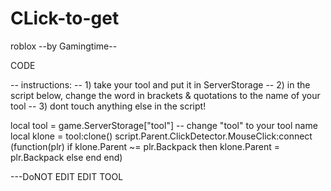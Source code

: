 # CLick-to-get
roblox
--by Gamingtime--


CODE




-- instructions:
-- 1) take your tool and put it in ServerStorage
-- 2) in the script below, change the word in brackets & quotations to the name of your tool
-- 3) dont touch anything else in the script!



local tool = game.ServerStorage["tool"] -- change "tool" to your tool name
local klone = tool:clone()
script.Parent.ClickDetector.MouseClick:connect (function(plr)
if klone.Parent ~= plr.Backpack then
klone.Parent = plr.Backpack
else
end
end)

---DoNOT EDIT EDIT TOOL
